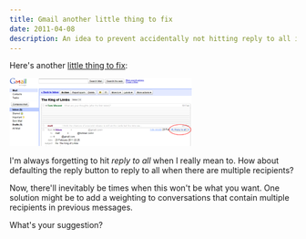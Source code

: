 ```yaml
---
title: Gmail another little thing to fix
date: 2011-04-08
description: An idea to prevent accidentally not hitting reply to all in Gmail
---
```


Here's another [little thing to fix][1]:

[![A mock-up of Gmail, defaulting to reply to all][gth]][graw]

I'm always forgetting to hit *reply to all* when I really mean to. How about
defaulting the reply button to reply to all when there are multiple recipients?

Now, there'll inevitably be times when this won't be what you want. One solution
might be to add a weighting to conversations that contain multiple recipients in
previous messages.

What's your suggestion?

  [1]: http://gmailblog.blogspot.com/2011/04/fixing-little-things.html
  [graw]: /assets/img/gmail-reply-to-all.png
  [gth]: /assets/img/th/gmail-reply-to-all.png

